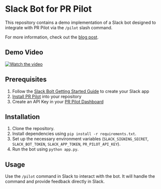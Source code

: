 # Slack Bot for PR Pilot

This repository contains a demo implementation of a Slack bot designed to integrate with PR Pilot via the `/pilot` slash command.

For more information, check out the [blog post](https://www.pr-pilot.ai/blog/a-natural-language-interface-between-slack-and-github).


## Demo Video

[![Watch the video](https://img.youtube.com/vi/QuSsMHLqTBk/maxresdefault.jpg)](https://youtu.be/QuSsMHLqTBk)

## Prerequisites

1. Follow the [Slack Bolt Getting Started Guide](https://slack.dev/bolt-python/tutorial/getting-started) to create your Slack app
2. [Install PR Pilot](https://github.com/apps/pr-pilot-ai/installations/new) into your repository
3. Create an API Key in your [PR Pilot Dashboard](https://app.pr-pilot.ai/dashboard/api-keys/)

## Installation

1. Clone the repository.
2. Install dependencies using `pip install -r requirements.txt`.
3. Set up the necessary environment variables (`SLACK_SIGNING_SECRET`, `SLACK_BOT_TOKEN`, `SLACK_APP_TOKEN`, `PR_PILOT_API_KEY`).
4. Run the bot using `python app.py`.

## Usage

Use the `/pilot` command in Slack to interact with the bot. It will handle the command and provide feedback directly in Slack.
